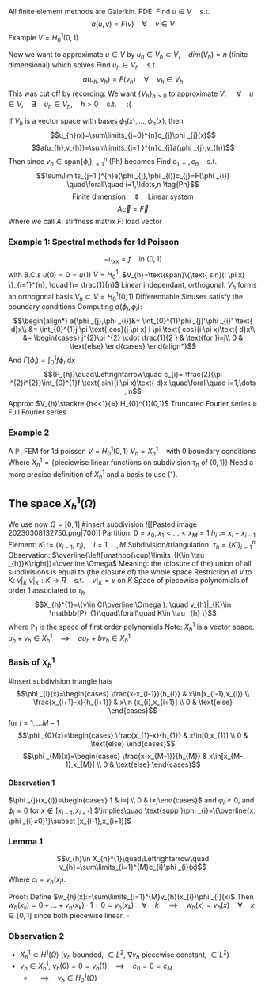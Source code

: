 All finite element methods are Galerkin.
PDE:
Find $u\in V \quad\text{s.t.}\quad$ 
$$a(u,v)=F(v)\quad\forall\quad v\in V \tag{P}$$
	Example $V=H^{1}_{0}(0,1)$ 

Now we want to approximate $u\in V$ by 
$u_{h}\in V_{h}\subset V, \quad dim(V_{h})=n$  (finite dimensional)
which solves
Find $u_{h}\in V_{h} \quad\text{s.t.}\quad$
$$a(u_{h},v_{h})=F(v_{h})\quad\forall\quad v_{h}\in V_{h}\tag{Ph}$$
This was cut off by recording:
	We want $\{V_{h} \}_{h>0}$ to approximate $V$:
	$\quad\forall\quad u\in V, \quad \exists \quad u_{h}\in V_{h}, \quad h>0 \quad\text{s.t.}\quad$
:(

If $V_{h}$ is a vector space with bases
$\phi_{1}(x),\ldots, \phi _{n}(x)$, then
$$u_{h}(x)=\sum\limits_{j=0}^{n}c_{j}\phi _{j}(x)$$
$$a(u_{h},v_{h})=\sum\limits_{j=1 }^{n}c_{j}a(\phi _{j},v_{h})$$
Then since $v_{h}\in \text{span}\{\phi _{i} \}_{i=1}^{n}$
(Ph) becomes
Find $c_{1},\ldots,c_{n} \quad\text{s.t.}\quad$ 
$$\sum\limits_{j=1 }^{n}a(\phi _{j},\phi _{i})c_{j}=F(\phi _{i}) \quad\forall\quad i=1,\ldots,n \tag{Ph}$$
$$\text{Finite dimension}\quad \Updownarrow \quad \text{Linear system}$$
$$A \vec{c}=\vec{F} \tag{1}$$
Where we call
	$A$: stiffness matrix
	$F:$ load vector

### Example 1: Spectral methods for 1d Poisson
$$-u_{xx}=f \quad \text{in } (0,1)$$
with B.C.s $u(0)=0=u(1)$
$V=H^{1}_{0}$,     $V_{h}=\text{span}\{\text{ sin}(i \pi x) \}_{i=1}^{n}, \quad h= \frac{1}{n}$
	Linear independant, orthogonal.
	$V_{h}$ forms an orthogonal basis
	$V_{h}\subset V=H_{0}^{1}(0,1)$ 
		Differentiable
		Sinuses satisfy the boundary conditions
	Computing $a(\phi _{j},\phi _{i})$:
	$$\begin{align*}
	a(\phi _{j},\phi _{i})&= \int_{0}^{1}\phi _{j}'\phi _{i}' \text{ d}x\\
	&=  \int_{0}^{1}j \pi \text{ cos}(j \pi x) i \pi \text{ cos}(i \pi x)\text{ d}x\\
	&= \begin{cases}
	j^{2}\pi ^{2} \cdot \frac{1}{2  }  & \text{for }i=j\\
	0 & \text{else}
	\end{cases}
	\end{align*}$$
	And
	$F(\phi _{i})=\int_{0}^{1}f \phi_{i}\text{ d}x$
$$(P_{h})\quad\Leftrightarrow\quad c_{i}= \frac{2}{\pi ^{2}i^{2}}\int_{0}^{1}f \text{ sin}(i \pi x)\text{ d}x \quad\forall\quad i=1,\dots , n$$
Approx: $V_{h}\stackrel{h<<1}{≈} H_{0}^{1}(0,1)$
	Truncated Fourier series $≈$ Full Fourier series


### Example 2
A $\mathbb{P}_{1}$ FEM for 1d poisson
$V=H_{0}^{1}(0,1)$
$V_{h}=X^{1}_{h} \quad \text{with } 0 \text{ boundary conditions}$
Where $X^{1}_{h}=\{\text{pieciewise linear functions on subdivision } \tau _{h} \text{ of }(0,1) \}$
Need a more precise definition of $X_{h}^{1}$ and a basis to use $(1)$.

## The space $X_{h}^{1}(\Omega )$
We use now $\Omega =[0,1]$
#insert subdivision
![[Pasted image 20230308132750.png|700]]
Partition: $0=x_{0},x_{1}<\dots<x_{M}=1$
$h_{i}:= x_{i}-x_{i-1}$
Element: $K_{i}:=(x_{i-1},x_{i}), \quad i=1,\dots,M$
Subdivision/triangulation: $\tau _{h}=\{K_{i}  \}_{i=1}^{n}$
	Observation: $\overline{\left[\mathop{\cup}\limits_{K\in \tau _{h}}K\right]}=\overline \Omega$ 
	Meaning: the (closure of the) union of all subdivisions is equal to (the closure of) the whole space
Restriction of $v$ to $K$: $v|_{K}$
	$v|_{K}: K\to R \quad\text{s.t.}\quad v|_{K}=v \text{ on } K$ 
Space of piecewise polynomials of order 1 associated to $\tau _{h}$
	$$X_{h}^{1}=\{v\in C(\overline \Omega ): \quad v_{h}|_{K}\in \mathbb{P}_{1}\quad\forall\quad K\in \tau _{h} \}$$
	where $\mathbb{P}_{1}$ is the space of first order polynomials
	Note: $X_{h}^{1}$ is a vector space.
		$u_{h}+v_{h}\in X_{h}^{1}\quad\implies\quad au_{h}+bv_{h}\in X_{h}^{1}$

### Basis of $X_{h}^{1}$
#insert subdivision triangle hats
$$\phi _{i}(x)=\begin{cases} 
\frac{x-x_{i-1}}{h_{i}} & x\in[x_{i-1},x_{i}) \\
\frac{x_{i+1}-x}{h_{i+1}} & x\in (x_{i},x_{i+1}] \\
0 & \text{else}
\end{cases}$$
for $i=1,\dots M-1$
$$\phi _{0}(x)=\begin{cases}
\frac{x_{1}-x}{h_{1}} & x\in[0,x_{1}] \\
0 & \text{else}
\end{cases}$$
$$\phi _{M}(x)=\begin{cases}
\frac{x-x_{M-1}}{h_{M}} & x\in[x_{M-1},x_{M}] \\
0 & \text{else}
\end{cases}$$
#### Observation 1
$\phi _{j}(x_{i})=\begin{cases} 1 & i=j \\ 0 & i≠j\end{cases}$
and $\phi _{i}\ge0$,   and $\phi _{i}=0$  for $x\notin[x_{i-1},x_{i+1}]$ 
$\implies\quad \text{supp }\phi _{i}=\{\overline{x: \phi _{i}≠0}\}\subset [x_{i-1},x_{i+1}]$ 

### Lemma 1
$$v_{h}\in X_{h}^{1}\quad\Leftrightarrow\quad v_{h}=\sum\limits_{i=1}^{M}c_{i}\phi _{i}(x)$$
Where $c_{i}=v_{h}(x_{i})$.

Proof:
	Define $w_{h}(x):=\sum\limits_{i=1}^{M}v_{h}(x_{i})\phi _{i}(x)$
	Then
	$w_{h}(x_{k})=0+\dots+v_{h}(x_{k})\cdot 1+0=v_{h}(x_{k})\quad\forall\quad k$
	$\quad\implies\quad w_{h}(x)=v_{h}(x)\quad\forall\quad x\in[0,1]$ since both piecewise linear. $\square$ 

### Observation 2
* $X_{h}^{1}\subset H^{1}(\Omega )$     ($v_{h}$ bounded, $\in L^{2}$,   $\nabla v_{h}$ piecewise constant, $\in L^{2}$)
* $v_{h}\in X^{1}_{h}$,      $v_{h}(0)=0=v_{h}(1) \quad\implies\quad c_{0}=0=c_{M}$  
	* $\quad\implies\quad v_{h}\in H_{0}^{1}(\Omega )$

